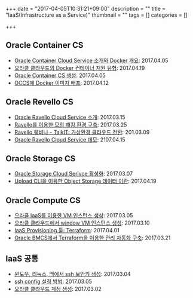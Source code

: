 +++
date = "2017-04-05T10:31:21+09:00"
description = ""
title = "IaaS(Infrastructure as a Service)"
thumbnail = ""
tags = []
categories = []

+++

## Oracle Container CS
- [Oracle Container Cloud Service 소개와 Docker 개요](/post/occs/): 2017.04.05
- [오라클 클라우드의 Docker 컨테이너 지원 유형](/post/docker_in_oc/): 2017.04.19
- [Oracle Container CS 생성](/post/occs_new_docker_container/): 2017.04.05
- [OCCS에 Docker 이미지 배포](/post/occs_new_docker_container/): 2017.04.12

## Oracle Revello CS

- [Oracle Ravello Cloud Service 소개](/post/ravello_overview/): 2017.03.15
- [Ravello를 이용한 모의 해킹 환경 구축](/post/ravello_by_kim_suk/): 2017.03.25
- [Ravello 웨비나 - TalkIT: 가상환경 클라우드 전환](/post/ravello_talkit/): 201.03.09
- [Oracle Ravello Cloud Service 데모](/post/ravello_demo/): 2107.04.15

## Oracle Storage CS

- [Oracle Storage Cloud Serivce 활성화](/post/objest-storage-replication/): 2017.03.07
- [Upload CLI을 이용한 Object Storage 데이터 이관](/post/uploadcli/): 2017.04.19


## Oracle Compute CS
- [오라클 IaaS를 이용한 VM 인스턴스 생성](/post/iaas_vm/): 2017.03.05
- [오라클 클라우드에서 window VM 인스턴스 생성](/post/win-vm/): 2017.03.10
- [IaaS Provisioning 툴: Terraform](/post/terraform/): 2017.04.01
- [Oracle BMCS에서 Terraform을 이용한 관리 자동화 구축](/post/bmcs_terraform/): 2017.03.21


## IaaS 공통
- [윈도우, 리눅스, 맥에서 ssh 보안키 생성](/post/ssh_key/): 2017.03.04
- [ssh config 설정 방법](/post/ssh_config/): 2017.03.05
- [오라클 클라우드 계정 생성](/post/accont/): 2017.03.02
